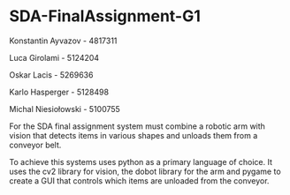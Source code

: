 # SDA-FinalAssignment-G1

Konstantin Ayvazov - 4817311

Luca Girolami - 5124204

Oskar Lacis - 5269636

Karlo Hasperger - 5128498

Michal Niesiołowski - 5100755

For the SDA final assignment system must combine a robotic arm with vision that detects items in various shapes and unloads them from a conveyor belt.

To achieve this systems uses python as a primary language of choice.
It uses the cv2 library for vision, the dobot library for the arm and pygame to create a GUI that controls which items are unloaded from the conveyor.
